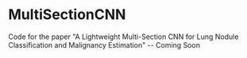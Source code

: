 # MultiSectionCNN
Code for the paper "A Lightweight Multi-Section CNN for Lung Nodule Classification and Malignancy Estimation" -- Coming Soon
